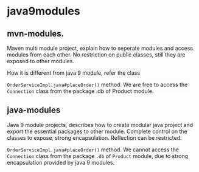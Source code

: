 # java9modules

## mvn-modules.
  Maven multi module project, explain how to seperate modules and access modules from each other.
  No restriction on public classes, still they are exposed to other modules.
  
  How it is different from java 9 module, refer the class
  
  ```OrderServiceImpl.java#placeOrder()``` method. 
  We are free to access the ```Connection``` class from the package .db of Product module.
  
## java-modules
  Java 9 module projects, describes how to create modular java project and export the essential packages to other module.
  Complete control on the classes to expose, strong encapsulation.
  Reflection can be restricted.

  ```OrderServiceImpl.java#placeOrder()``` method. 
  We cannot access the ```Connection``` class from the package ```.db``` of ```Product``` module, due to strong encapsulation provided by java 9 modules.
